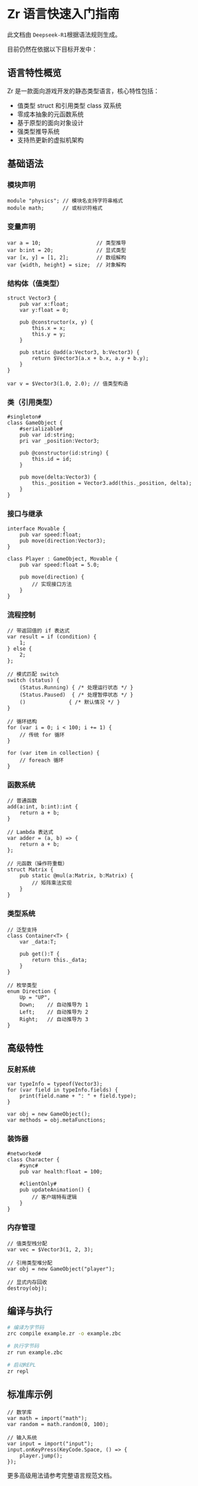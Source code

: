# Zr 语言快速入门指南

此文档由 `Deepseek-R1`根据语法规则生成。

目前仍然在依据以下目标开发中：

## 语言特性概览

Zr 是一款面向游戏开发的静态类型语言，核心特性包括：

- 值类型 struct 和引用类型 class 双系统
- 零成本抽象的元函数系统
- 基于原型的面向对象设计
- 强类型推导系统
- 支持热更新的虚拟机架构

## 基础语法

### 模块声明

```zr
module "physics"; // 模块名支持字符串格式
module math;      // 或标识符格式
```

### 变量声明

```zr
var a = 10;                  // 类型推导
var b:int = 20;              // 显式类型
var [x, y] = [1, 2];         // 数组解构
var {width, height} = size;  // 对象解构
```

### 结构体（值类型）

```zr
struct Vector3 {
    pub var x:float;
    var y:float = 0;
  
    pub @constructor(x, y) {
        this.x = x;
        this.y = y;
    }
  
    pub static @add(a:Vector3, b:Vector3) {
        return $Vector3(a.x + b.x, a.y + b.y);
    }
}

var v = $Vector3(1.0, 2.0); // 值类型构造
```

### 类（引用类型）

```zr
#singleton#
class GameObject {
    #serializable#
    pub var id:string;
    pri var _position:Vector3;
  
    pub @constructor(id:string) {
        this.id = id;
    }
  
    pub move(delta:Vector3) {
        this._position = Vector3.add(this._position, delta);
    }
}
```

### 接口与继承

```zr
interface Movable {
    pub var speed:float;
    pub move(direction:Vector3);
}

class Player : GameObject, Movable {
    pub var speed:float = 5.0;
  
    pub move(direction) {
        // 实现接口方法
    }
}
```

### 流程控制

```zr
// 带返回值的 if 表达式
var result = if (condition) {
    1; 
} else { 
    2; 
};

// 模式匹配 switch
switch (status) {
    (Status.Running) { /* 处理运行状态 */ }
    (Status.Paused)  { /* 处理暂停状态 */ }
    ()              { /* 默认情况 */ }
}

// 循环结构
for (var i = 0; i < 100; i += 1) {
    // 传统 for 循环
}

for (var item in collection) {
    // foreach 循环
}
```

### 函数系统

```zr
// 普通函数
add(a:int, b:int):int {
    return a + b;
}

// Lambda 表达式
var adder = (a, b) => {
    return a + b;
};

// 元函数（操作符重载）
struct Matrix {
    pub static @mul(a:Matrix, b:Matrix) {
        // 矩阵乘法实现
    }
}
```

### 类型系统

```zr
// 泛型支持
class Container<T> {
    var _data:T;
  
    pub get():T {
        return this._data;
    }
}

// 枚举类型
enum Direction {
    Up = "UP",
    Down;    // 自动推导为 1
    Left;    // 自动推导为 2
    Right;   // 自动推导为 3
}
```

## 高级特性

### 反射系统

```zr
var typeInfo = typeof(Vector3);
for (var field in typeInfo.fields) {
    print(field.name + ": " + field.type);
}

var obj = new GameObject();
var methods = obj.metaFunctions;
```

### 装饰器

```zr
#networked#
class Character {
    #sync#
    pub var health:float = 100;
  
    #clientOnly#
    pub updateAnimation() {
        // 客户端特有逻辑
    }
}
```

### 内存管理

```zr
// 值类型栈分配
var vec = $Vector3(1, 2, 3); 

// 引用类型堆分配
var obj = new GameObject("player");

// 显式内存回收
destroy(obj); 
```

## 编译与执行

```bash
# 编译为字节码
zrc compile example.zr -o example.zbc

# 执行字节码
zr run example.zbc

# 启动REPL
zr repl
```

## 标准库示例

```zr
// 数学库
var math = import("math");
var random = math.random(0, 100);

// 输入系统
var input = import("input");
input.onKeyPress(KeyCode.Space, () => {
    player.jump();
});
```

更多高级用法请参考完整语言规范文档。
